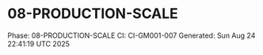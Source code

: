 # 08-PRODUCTION-SCALE
Phase: 08-PRODUCTION-SCALE
CI: CI-GM001-007
Generated: Sun Aug 24 22:41:19 UTC 2025
